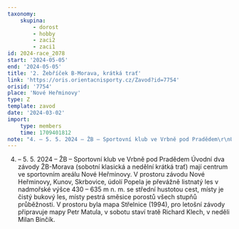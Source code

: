 ```yaml
---
taxonomy:
    skupina:
        - dorost
        - hobby
        - zaci2
        - zaci1
id: 2024-race_2078
start: '2024-05-05'
end: '2024-05-05'
title: '2. Žebříček B-Morava, krátká trať'
link: 'https://oris.orientacnisporty.cz/Zavod?id=7754'
orisid: '7754'
place: 'Nové Heřminovy'
type: Z
template: zavod
date: '2024-03-02'
import:
    type: members
    time: 1709401812
note: "4. – 5. 5. 2024 – ŽB – Sportovní klub ve Vrbně pod Pradědem\r\nÚvodní dva závody ŽB-Morava (sobotní klasická a nedělní krátká trať) mají centrum ve sportovním areálu Nové Heřminovy. V prostoru závodu Nové Heřminovy, Kunov, Skrbovice, údolí Popela je převážně listnatý les v nadmořské výšce 430 – 635 m n. m. se střední hustotou cest, místy je čistý bukový les, místy pestrá směsice porostů všech stupňů průběžnosti. V prostoru byla mapa Střelnice (1994), pro letošní závody připravuje mapy Petr Matula, v sobotu staví tratě Richard Klech, v neděli Milan Binčík. "
---
```


4. – 5. 5. 2024 – ŽB – Sportovní klub ve Vrbně pod Pradědem
Úvodní dva závody ŽB-Morava (sobotní klasická a nedělní krátká trať) mají centrum ve sportovním areálu Nové Heřminovy. V prostoru závodu Nové Heřminovy, Kunov, Skrbovice, údolí Popela je převážně listnatý les v nadmořské výšce 430 – 635 m n. m. se střední hustotou cest, místy je čistý bukový les, místy pestrá směsice porostů všech stupňů průběžnosti. V prostoru byla mapa Střelnice (1994), pro letošní závody připravuje mapy Petr Matula, v sobotu staví tratě Richard Klech, v neděli Milan Binčík. 
